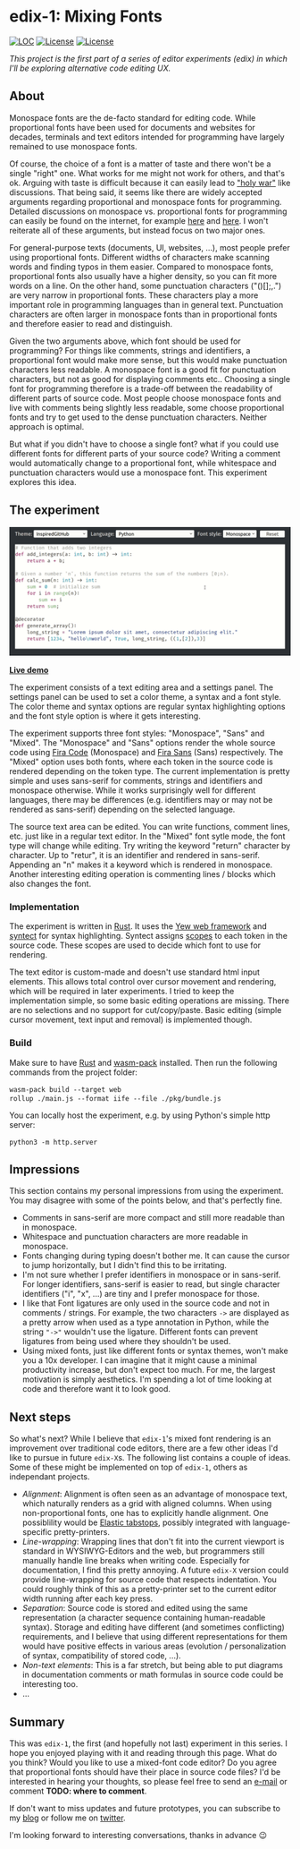# edix-1: Mixing Fonts

[![LOC](https://tokei.rs/b1/github/fkohlgrueber/edix-1?category=code)](https://github.com/fkohlgrueber/edix-1)
[![License](https://img.shields.io/badge/license-Apache%202.0-blue)](https://github.com/fkohlgrueber/terminal-editor-rs/blob/master/LICENSE-APACHE)
[![License](https://img.shields.io/badge/license-MIT-blue)](https://github.com/fkohlgrueber/terminal-editor-rs/blob/master/LICENSE-MIT)

*This project is the first part of a series of editor experiments (edix) in which I'll be exploring alternative code editing UX.*

## About

Monospace fonts are the de-facto standard for editing code. While proportional fonts have been used for documents and websites for decades, terminals and text editors intended for programming have largely remained to use monospace fonts. 

Of course, the choice of a font is a matter of taste and there won't be a single "right" one. What works for me might not work for others, and that's ok. Arguing with taste is difficult because it can easily lead to ["holy war"](https://en.wikipedia.org/wiki/Editor_war) like discussions. That being said, it seems like there are widely accepted arguments regarding proportional and monospace fonts for programming. Detailed discussions on monospace vs. proportional fonts for programming can easily be found on the internet, for example [here](https://stackoverflow.com/a/218749/3594526) and [here](https://softwareengineering.stackexchange.com/questions/5473/does-anyone-prefer-proportional-fonts). I won't reiterate all of these arguments, but instead focus on two major ones.

For general-purpose texts (documents, UI, websites, ...), most people prefer using proportional fonts. Different widths of characters make scanning words and finding typos in them easier. Compared to monospace fonts, proportional fonts also usually have a higher density, so you can fit more words on a line. On the other hand, some punctuation characters ("()[];,.") are very narrow in proportional fonts. These characters play a more important role in programming languages than in general text. Punctuation characters are often larger in monospace fonts than in proportional fonts and therefore easier to read and distinguish.

Given the two arguments above, which font should be used for programming? For things like comments, strings and identifiers, a proportional font would make more sense, but this would make punctuation characters less readable. A monospace font is a good fit for punctuation characters, but not as good for displaying comments etc.. Choosing a single font for programming therefore is a trade-off between the readability of different parts of source code. Most people choose monospace fonts and live with comments being slightly less readable, some choose proportional fonts and try to get used to the dense punctuation characters. Neither approach is optimal.

But what if you didn't have to choose a single font? what if you could use different fonts for different parts of your source code? Writing a comment would automatically change to a proportional font, while whitespace and punctuation characters would use a monospace font. This experiment explores this idea.

## The experiment

[![Demo](./doc/demo.gif)](https://raw.githubusercontent.com/fkohlgrueber/edix-1/master/doc/demo.gif)

**[Live demo](https://fkohlgrueber.github.io/edix-1/)**

The experiment consists of a text editing area and a settings panel. The settings panel can be used to set a color theme, a syntax and a font style. The color theme and syntax options are regular syntax highlighting options and the font style option is where it gets interesting.

The experiment supports three font styles: "Monospace", "Sans" and "Mixed". The "Monospace" and "Sans" options render the whole source code using [Fira Code](https://github.com/tonsky/FiraCode) (Monospace) and [Fira Sans](https://github.com/mozilla/Fira) (Sans) respectively. The "Mixed" option uses both fonts, where each token in the source code is rendered depending on the token type. The current implementation is pretty simple and uses sans-serif for comments, strings and identifiers and monospace otherwise. While it works surprisingly well for different languages, there may be differences (e.g. identifiers may or may not be rendered as sans-serif) depending on the selected language. 

The source text area can be edited. You can write functions, comment lines, etc. just like in a regular text editor. In the "Mixed" font sytle mode, the font type will change while editing. Try writing the keyword "return" character by character. Up to "retur", it is an identifier and rendered in sans-serif. Appending an "n" makes it a keyword which is rendered in monospace. Another interesting editing operation is commenting lines / blocks which also changes the font.

### Implementation

The experiment is written in [Rust](https://www.rust-lang.org/). It uses the [Yew web framework](https://yew.rs/) and [syntect](https://github.com/trishume/syntect) for syntax highlighting. Syntect assigns [scopes](https://www.sublimetext.com/docs/3/scope_naming.html) to each token in the source code. These scopes are used to decide which font to use for rendering.

The text editor is custom-made and doesn't use standard html input elements. This allows total control over cursor movement and rendering, which will be required in later experiments. I tried to keep the implementation simple, so some basic editing operations are missing. There are no selections and no support for cut/copy/paste. Basic editing (simple cursor movement, text input and removal) is implemented though.

### Build

Make sure to have [Rust](https://www.rust-lang.org/) and [wasm-pack](https://github.com/rustwasm/wasm-pack) installed. Then run the following commands from the project folder:

```
wasm-pack build --target web
rollup ./main.js --format iife --file ./pkg/bundle.js
```

You can locally host the experiment, e.g. by using Python's simple http server:

```
python3 -m http.server
```

## Impressions

This section contains my personal impressions from using the experiment. You may disagree with some of the points below, and that's perfectly fine.

- Comments in sans-serif are more compact and still more readable than in monospace.
- Whitespace and punctuation characters are more readable in monospace.
- Fonts changing during typing doesn't bother me. It can cause the cursor to jump horizontally, but I didn't find this to be irritating.
- I'm not sure whether I prefer identifiers in monospace or in sans-serif. For longer identifiers, sans-serif is easier to read, but single character identifiers ("i", "x", ...) are tiny and I prefer monospace for those.
- I like that Font ligatures are only used in the source code and not in comments / strings. For example, the two characters `->` are displayed as a pretty arrow when used as a type annotation in Python, while the string `"->"` wouldn't use the ligature. Different fonts can prevent ligatures from being used where they shouldn't be used.
- Using mixed fonts, just like different fonts or syntax themes, won't make you a 10x developer. I can imagine that it might cause a minimal productivity increase, but don't expect too much. For me, the largest motivation is simply aesthetics. I'm spending a lot of time looking at code and therefore want it to look good.

## Next steps

So what's next? While I believe that `edix-1`'s mixed font rendering is an improvement over traditional code editors, there are a few other ideas I'd like to pursue in future `edix-X`s. The following list contains a couple of ideas. Some of these might be implemented on top of `edix-1`, others as independant projects.

- *Alignment*: Alignment is often seen as an advantage of monospace text, which naturally renders as a grid with aligned columns. When using non-proportional fonts, one has to explicitly handle alignment. One possiblility would be [Elastic tabstops](http://nickgravgaard.com/elastic-tabstops/), possibly integrated with language-specific pretty-printers.
- *Line-wrapping*: Wrapping lines that don't fit into the current viewport is standard in WYSIWYG-Editors and the web, but programmers still manually handle line breaks when writing code. Especially for documentation, I find this pretty annoying. A future `edix-X` version could provide line-wrapping for source code that respects indentation. You could roughly think of this as a pretty-printer set to the current editor width running after each key press.
- *Separation*: Source code is stored and edited using the same representation (a character sequence containing human-readable syntax). Storage and editing have different (and sometimes conflicting) requirements, and I believe that using different representations for them would have positive effects in various areas (evolution / personalization of syntax, compatibility of stored code, ...).
- *Non-text elements*: This is a far stretch, but being able to put diagrams in documentation comments or math formulas in source code could be interesting too. 
- ...

## Summary

This was `edix-1`, the first (and hopefully not last) experiment in this series. I hope you enjoyed playing with it and reading through this page. What do you think? Would you like to use a mixed-font code editor? Do you agree that proportional fonts should have their place in source code files? I'd be interested in hearing your thoughts, so please feel free to send an [e-mail](mailto:felix.kohlgrueber+blog@gmail.com) or comment **TODO: where to comment**.

If don't want to miss updates and future prototypes, you can subscribe to my [blog](https://fkohlgrueber.github.io/) or follow me on [twitter](https://twitter.com/FKohlgrueber).

I'm looking forward to interesting conversations, thanks in advance 😉
